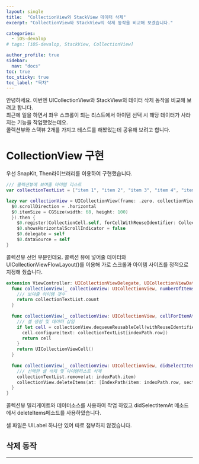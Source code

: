 ```yaml
---
layout: single
title:  "CollectionView와 StackView 데이터 삭제"
excerpt: "CollectionView와 StackView의 삭제 동작을 비교해 보겠습니다."

categories:
  - iOS-devalop
# tags: [iOS-devalop, StackView, CollectionView]

author_profile: true
sidebar:
  nav: "docs"
toc: true
toc_sticky: true
toc_label: "목차"
---
```

안녕하세요. 이번엔 UICollectionView와 StackView의 데이터 삭제 동작을 비교해 보려고 합니다.  
최근에 일을 하면서 좌우 스크롤이 되는 리스트에서 아이템 선택 시 해당 데이터가 사라지는 기능을 작업했었는데요.  
콜렉션뷰와 스택뷰 2개를 가지고 테스트를 해봤었는데 공유해 보려고 합니다.

# CollectionView 구현
우선 SnapKit, Then라이브러리를 이용하여 구현했습니다.

```swift
/// 콜렉션뷰에 보여줄 아이템 리스트
var collectionTextList = ["item 1", "item 2", "item 3", "item 4", "item 5", "item 6", "item 7", "item 8", "item 9", "item 10"]

lazy var collectionView = UICollectionView(frame: .zero, collectionViewLayout: UICollectionViewFlowLayout().then {
  $0.scrollDirection = .horizontal
  $0.itemSize = CGSize(width: 68, height: 100)
  }).then {
    $0.register(CollectionCell.self, forCellWithReuseIdentifier: CollectionCell.reuseIdentifier())
    $0.showsHorizontalScrollIndicator = false
    $0.delegate = self
    $0.dataSource = self
}
```
콜렉션뷰 선언 부분인데요. 콜렉션 뷰에 넣어줄 데이터와 UICollectionViewFlowLayout()를 이용해 가로 스크롤과 아이템 사이즈를 정적으로 지정해 줬습니다.  

```swift
extension ViewController: UICollectionViewDelegate, UICollectionViewDataSource {
  func collectionView(_ collectionView: UICollectionView, numberOfItemsInSection section: Int) -> Int {
    /// 보여줄 아이템 갯수
    return collectionTextList.count
  }
  
  func collectionView(_ collectionView: UICollectionView, cellForItemAt indexPath: IndexPath) -> UICollectionViewCell {
    /// 셀 생성 및 데이터 삽입
    if let cell = collectionView.dequeueReusableCell(withReuseIdentifier: CollectionCell.reuseIdentifier(), for: indexPath) as? CollectionCell {
      cell.configure(text: collectionTextList[indexPath.row])
      return cell
    }
    return UICollectionViewCell()
  }
    
  func collectionView(_ collectionView: UICollectionView, didSelectItemAt indexPath: IndexPath) {
    /// 선택한 셀 삭제 및 아이템리스트 삭제
    collectionTextList.remove(at: indexPath.item)
    collectionView.deleteItems(at: [IndexPath(item: indexPath.row, section: 0)])
  }
}
```
콜렉션뷰 델리게이트와 데이터소스를 사용하여 작업 하였고 didSelectItemAt 메소드에서 deleteItems메소드를 사용하였습니다.

셀 파일은 UILabel 하나만 있어 따로 첨부하지 않겠습니다.

## 삭제 동작
---
